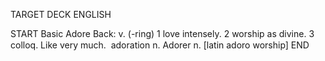 TARGET DECK
ENGLISH

START
Basic
Adore
Back: v. (-ring) 1 love intensely. 2 worship as divine. 3 colloq. Like very much.  adoration n. Adorer n. [latin adoro worship]
END
